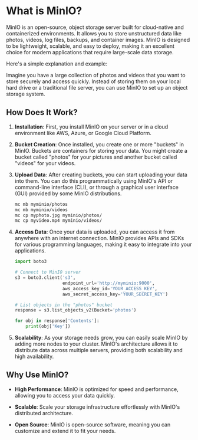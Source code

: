 
# What is MinIO?

MinIO is an open-source, object storage server built for cloud-native and containerized environments. It allows you to store unstructured data like photos, videos, log files, backups, and container images. MinIO is designed to be lightweight, scalable, and easy to deploy, making it an excellent choice for modern applications that require large-scale data storage.

Here's a simple explanation and example:

Imagine you have a large collection of photos and videos that you want to store securely and access quickly. Instead of storing them on your local hard drive or a traditional file server, you can use MinIO to set up an object storage system.

## How Does It Work?

1. **Installation**: First, you install MinIO on your server or in a cloud environment like AWS, Azure, or Google Cloud Platform.

2. **Bucket Creation**: Once installed, you create one or more "buckets" in MinIO. Buckets are containers for storing your data. You might create a bucket called "photos" for your pictures and another bucket called "videos" for your videos.

3. **Upload Data**: After creating buckets, you can start uploading your data into them. You can do this programmatically using MinIO's API or command-line interface (CLI), or through a graphical user interface (GUI) provided by some MinIO distributions.

   ```bash
   mc mb myminio/photos
   mc mb myminio/videos
   mc cp myphoto.jpg myminio/photos/
   mc cp myvideo.mp4 myminio/videos/
   ```

4. **Access Data**: Once your data is uploaded, you can access it from anywhere with an internet connection. MinIO provides APIs and SDKs for various programming languages, making it easy to integrate into your applications.

   ```python
   import boto3

   # Connect to MinIO server
   s3 = boto3.client('s3',
                     endpoint_url='http://myminio:9000',
                     aws_access_key_id='YOUR_ACCESS_KEY',
                     aws_secret_access_key='YOUR_SECRET_KEY')

   # List objects in the "photos" bucket
   response = s3.list_objects_v2(Bucket='photos')

   for obj in response['Contents']:
       print(obj['Key'])
   ```

5. **Scalability**: As your storage needs grow, you can easily scale MinIO by adding more nodes to your cluster. MinIO's architecture allows it to distribute data across multiple servers, providing both scalability and high availability.

## Why Use MinIO?

- **High Performance**: MinIO is optimized for speed and performance, allowing you to access your data quickly.
  
- **Scalable**: Scale your storage infrastructure effortlessly with MinIO's distributed architecture.
  
- **Open Source**: MinIO is open-source software, meaning you can customize and extend it to fit your needs.

